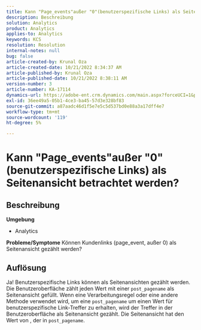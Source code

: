 ```yaml
---
title: Kann "Page_events"außer "0"(benutzerspezifische Links) als Seitenansicht betrachtet werden?
description: Beschreibung
solution: Analytics
product: Analytics
applies-to: Analytics
keywords: KCS
resolution: Resolution
internal-notes: null
bug: false
article-created-by: Krunal Oza
article-created-date: 10/21/2022 8:34:37 AM
article-published-by: Krunal Oza
article-published-date: 10/21/2022 8:38:11 AM
version-number: 3
article-number: KA-17114
dynamics-url: https://adobe-ent.crm.dynamics.com/main.aspx?forceUCI=1&pagetype=entityrecord&etn=knowledgearticle&id=e0d0b62f-1b51-ed11-bba2-0022480867fb
exl-id: 36ee49a5-05b1-4ce3-ba45-57d3e328bf83
source-git-commit: a87aadc46d1f5e7e5c5d537bd0e88a3a17dff4e7
workflow-type: tm+mt
source-wordcount: '119'
ht-degree: 5%

---
```


# Kann &quot;Page_events&quot;außer &quot;0&quot;(benutzerspezifische Links) als Seitenansicht betrachtet werden?

## Beschreibung

<b>Umgebung</b>
- Analytics



<b>Probleme/Symptome</b>
Können Kundenlinks (page_event, außer 0) als Seitenansicht gezählt werden?


## Auflösung


Ja! Benutzerspezifische Links können als Seitenansichten gezählt werden. Die Benutzeroberfläche zählt jeden Wert mit einer `post_pagename` als Seitenansicht gefüllt. Wenn eine Verarbeitungsregel oder eine andere Methode verwendet wird, um eine `post_pagename` um einen Wert für benutzerspezifische Link-Treffer zu erhalten, wird der Treffer in der Benutzeroberfläche als Seitenansicht gezählt. Die Seitenansicht hat den Wert von , der in `post_pagename`.
